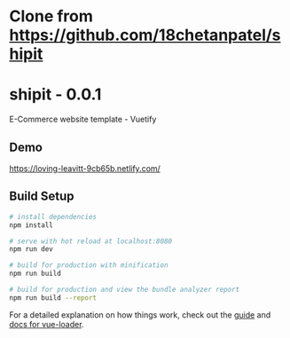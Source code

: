 # Clone from https://github.com/18chetanpatel/shipit

# shipit - 0.0.1

E-Commerce website template - Vuetify

## Demo

https://loving-leavitt-9cb65b.netlify.com/

## Build Setup

``` bash
# install dependencies
npm install

# serve with hot reload at localhost:8080
npm run dev

# build for production with minification
npm run build

# build for production and view the bundle analyzer report
npm run build --report
```

For a detailed explanation on how things work, check out the [guide](http://vuejs-templates.github.io/webpack/) and [docs for vue-loader](http://vuejs.github.io/vue-loader).
